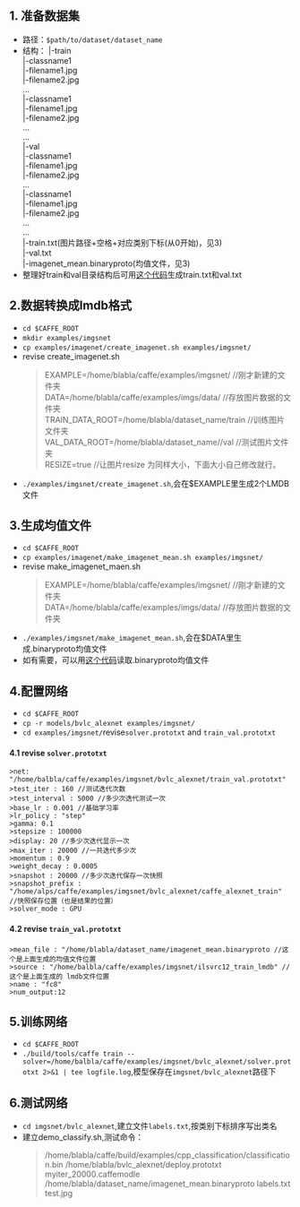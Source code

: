 ## 1. 准备数据集 
* 路径：`$path/to/dataset/dataset_name`
* 结构：
|-train  
    |-classname1  
        |-filename1.jpg  
        |-filename2.jpg  
        ...  
    |-classname1  
        |-filename1.jpg  
        |-filename2.jpg  
        ...  
    ...  
|-val  
    |-classname1  
        |-filename1.jpg  
        |-filename2.jpg  
        ...  
    |-classname1  
        |-filename1.jpg  
        |-filename2.jpg  
        ...  
    ...  
|-train.txt(图片路径+空格+对应类别下标(从0开始)，见3)  
|-val.txt  
|-imagenet_mean.binaryproto(均值文件，见3)  
* 整理好train和val目录结构后可用[这个代码](../utils/generate_labels.py)生成train.txt和val.txt  

## 2.数据转换成lmdb格式  
* `cd $CAFFE_ROOT`
* `mkdir examples/imgsnet`
* `cp examples/imagenet/create_imagenet.sh examples/imgsnet/`
* revise create_imagenet.sh
    >EXAMPLE=/home/blabla/caffe/examples/imgsnet/ //刚才新建的文件夹  
    >DATA=/home/blabla/caffe/examples/imgs/data/ //存放图片数据的文件夹  
    >TRAIN_DATA_ROOT=/home/blabla/dataset_name/train //训练图片文件夹  
    >VAL_DATA_ROOT=/home/blabla/dataset_name//val //测试图片文件夹  
    >RESIZE=true //让图片resize 为同样大小，下面大小自己修改就行。   
* `./examples/imgsnet/create_imagenet.sh`,会在$EXAMPLE里生成2个LMDB文件   

## 3.生成均值文件  
* `cd $CAFFE_ROOT`
* `cp examples/imagenet/make_imagenet_mean.sh examples/imgsnet/`
* revise make_imagenet_maen.sh
    >EXAMPLE=/home/blabla/caffe/examples/imgsnet/ //刚才新建的文件夹  
    >DATA=/home/blabla/caffe/examples/imgs/data/ //存放图片数据的文件夹  
* `./examples/imgsnet/make_imagenet_mean.sh`,会在$DATA里生成.binaryproto均值文件  
* 如有需要，可以用[这个代码](../utils/read_mean.py)读取.binaryproto均值文件  

## 4.配置网络
* `cd $CAFFE_ROOT`
* `cp -r models/bvlc_alexnet examples/imgsnet/`
* `cd examples/imgsnet/`revise`solver.prototxt` and `train_val.prototxt`

#### 4.1 revise `solver.prototxt`
    >net: "/home/balbla/caffe/examples/imgsnet/bvlc_alexnet/train_val.prototxt" 
    >test_iter : 160 //测试迭代次数 
    >test_interval : 5000 //多少次迭代测试一次 
    >base_lr : 0.001 //基础学习率 
    >lr_policy : "step" 
    >gamma: 0.1 
    >stepsize : 100000 
    >display: 20 //多少次迭代显示一次 
    >max_iter : 20000 //一共迭代多少次 
    >momentum : 0.9 
    >weight_decay : 0.0005 
    >snapshot : 20000 //多少次迭代保存一次快照 
    >snapshot_prefix : "/home/alps/caffe/examples/imgsnet/bvlc_alexnet/caffe_alexnet_train" //快照保存位置（也是结果的位置） 
    >solver_mode : GPU

#### 4.2 revise `train_val.prototxt`
    >mean_file : "/home/blabla/dataset_name/imagenet_mean.binaryproto //这个是上面生成的均值文件位置 
    >source : "/home/balbla/caffe/examples/imgsnet/ilsvrc12_train_lmdb" //这个是上面生成的 lmdb文件位置
    >name : "fc8"
    >num_output:12

## 5.训练网络
* `cd $CAFFE_ROOT`
* `./build/tools/caffe train --solver=/home/balbla/caffe/examples/imgsnet/bvlc_alexnet/solver.prototxt 2>&1 | tee logfile.log`,模型保存在`imgsnet/bvlc_alexnet`路径下

## 6.测试网络
* `cd imgsnet/bvlc_alexnet`,建立文件`labels.txt`,按类别下标排序写出类名
* 建立demo_classify.sh,测试命令：
    >/home/blabla/caffe/build/examples/cpp_classification/classification.bin /home/blabla/bvlc_alexnet/deploy.prototxt myiter_20000.caffemodle /home/blabla/dataset_name/imagenet_mean.binaryproto labels.txt test.jpg
